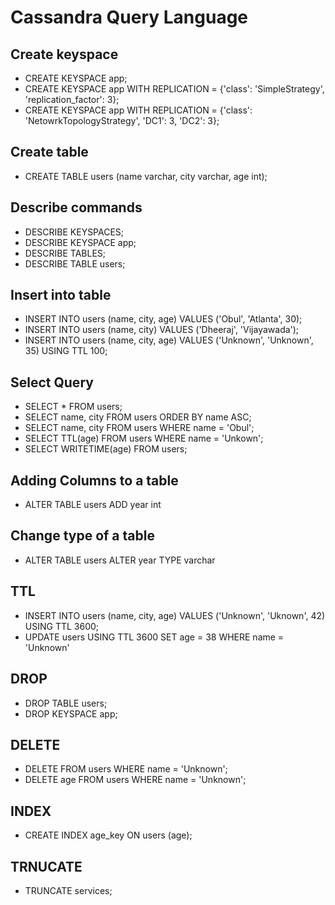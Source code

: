 # Cassandra Query Language

## Create keyspace
* CREATE KEYSPACE app;
* CREATE KEYSPACE app WITH REPLICATION = {'class': 'SimpleStrategy', 'replication_factor': 3};
* CREATE KEYSPACE app WITH REPLICATION = {'class': 'NetowrkTopologyStrategy', 'DC1': 3, 'DC2': 3};

## Create table
* CREATE TABLE users (name varchar, city varchar, age int);

## Describe commands
* DESCRIBE KEYSPACES;
* DESCRIBE KEYSPACE app;
* DESCRIBE TABLES;
* DESCRIBE TABLE users;

## Insert into table
* INSERT INTO users (name, city, age) VALUES ('Obul', 'Atlanta', 30);
* INSERT INTO users (name, city) VALUES ('Dheeraj', 'Vijayawada');
* INSERT INTO users (name, city, age) VALUES ('Unknown', 'Unknown', 35) USING TTL 100;

## Select Query
* SELECT * FROM users;
* SELECT name, city FROM users ORDER BY name ASC;
* SELECT name, city FROM users WHERE name = 'Obul';
* SELECT TTL(age) FROM users WHERE name = 'Unkown';
* SELECT WRITETIME(age) FROM users;

## Adding Columns to a table
* ALTER TABLE users ADD year int

## Change type of a table
* ALTER TABLE users ALTER year TYPE varchar

## TTL
* INSERT INTO users (name, city, age) VALUES ('Unknown', 'Uknown', 42) USING TTL 3600;
* UPDATE users USING TTL 3600 SET age = 38 WHERE name = 'Unknown'

## DROP
* DROP TABLE users;
* DROP KEYSPACE app;

## DELETE
* DELETE FROM users WHERE name = 'Unknown';
* DELETE age FROM users WHERE name = 'Unknown';

## INDEX
* CREATE INDEX age_key ON users (age);

## TRNUCATE
* TRUNCATE services;
